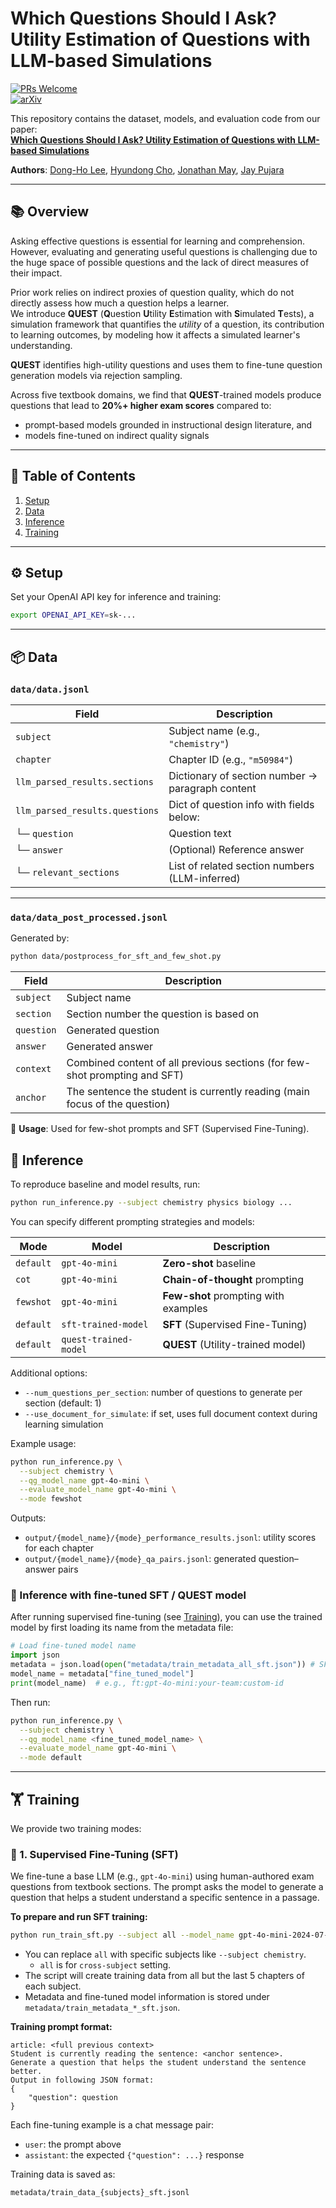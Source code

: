 # Which Questions Should I Ask? Utility Estimation of Questions with LLM-based Simulations
[![PRs Welcome](https://img.shields.io/badge/PRs-welcome-green.svg?style=flat-square)](http://makeapullrequest.com)  
[![arXiv](https://img.shields.io/badge/arXiv-2502.17383-b31b1b.svg)](https://arxiv.org/abs/2502.17383)

This repository contains the dataset, models, and evaluation code from our paper:  
**[Which Questions Should I Ask? Utility Estimation of Questions with LLM-based Simulations](https://arxiv.org/abs/2502.17383)**

**Authors**: [Dong-Ho Lee](https://dongholee.com/), [Hyundong Cho](https://justin-cho.com/), [Jonathan May](https://jonmay.github.io/webpage/), [Jay Pujara](https://www.jaypujara.org/)

---

## 📚 Overview

Asking effective questions is essential for learning and comprehension. 
However, evaluating and generating useful questions is challenging due to the huge space of possible questions and the lack of direct measures of their impact.

Prior work relies on indirect proxies of question quality, which do not directly assess how much a question helps a learner.  
We introduce **QUEST** (**Q**uestion **U**tility **E**stimation with **S**imulated **T**ests), a simulation framework that quantifies the *utility* of a question, its contribution to learning outcomes, by modeling how it affects a simulated learner's understanding.

**QUEST** identifies high-utility questions and uses them to fine-tune question generation models via rejection sampling.

Across five textbook domains, we find that **QUEST**-trained models produce questions that lead to **20%+ higher exam scores** compared to:
- prompt-based models grounded in instructional design literature, and
- models fine-tuned on indirect quality signals

---

## 📁 Table of Contents

1. [Setup](#setup)
2. [Data](#data)
3. [Inference](#inference)
4. [Training](#training)

---

## ⚙️ Setup

Set your OpenAI API key for inference and training:
```bash
export OPENAI_API_KEY=sk-...
```

---

## 📦 Data

### `data/data.jsonl`

| Field                  | Description                                             |
|------------------------|---------------------------------------------------------|
| `subject`              | Subject name (e.g., `"chemistry"`)                     |
| `chapter`              | Chapter ID (e.g., `"m50984"`)                           |
| `llm_parsed_results.sections` | Dictionary of section number → paragraph content     |
| `llm_parsed_results.questions` | Dict of question info with fields below:            |
| └─ `question`          | Question text                                           |
| └─ `answer`            | (Optional) Reference answer                             |
| └─ `relevant_sections` | List of related section numbers (LLM-inferred)          |

---

### `data/data_post_processed.jsonl`

Generated by:

```bash
python data/postprocess_for_sft_and_few_shot.py
```

| Field     | Description                                                                |
|-----------|----------------------------------------------------------------------------|
| `subject` | Subject name                                                               |
| `section` | Section number the question is based on                                    |
| `question`| Generated question                                                         |
| `answer`  | Generated answer                                                           |
| `context` | Combined content of all previous sections (for few-shot prompting and SFT) |
| `anchor`  | The sentence the student is currently reading (main focus of the question) |

📌 **Usage**: Used for few-shot prompts and SFT (Supervised Fine-Tuning).

## 🧪 Inference

To reproduce baseline and model results, run:

```bash
python run_inference.py --subject chemistry physics biology ...
````

You can specify different prompting strategies and models:

| Mode      | Model                 | Description                          |
| --------- | --------------------- | ------------------------------------ |
| `default` | `gpt-4o-mini`         | **Zero-shot** baseline               |
| `cot`     | `gpt-4o-mini`         | **Chain-of-thought** prompting       |
| `fewshot` | `gpt-4o-mini`         | **Few-shot** prompting with examples |
| `default` | `sft-trained-model`   | **SFT** (Supervised Fine-Tuning)     |
| `default` | `quest-trained-model` | **QUEST** (Utility-trained model)    |

Additional options:

* `--num_questions_per_section`: number of questions to generate per section (default: 1)
* `--use_document_for_simulate`: if set, uses full document context during learning simulation

Example usage:

```bash
python run_inference.py \
  --subject chemistry \
  --qg_model_name gpt-4o-mini \
  --evaluate_model_name gpt-4o-mini \
  --mode fewshot
```

Outputs:

* `output/{model_name}/{mode}_performance_results.jsonl`: utility scores for each chapter
* `output/{model_name}/{mode}_qa_pairs.jsonl`: generated question–answer pairs

### 🔧 Inference with fine-tuned SFT / QUEST model

After running supervised fine-tuning (see [Training](#training)), you can use the trained model by first loading its name from the metadata file:

```python
# Load fine-tuned model name
import json
metadata = json.load(open("metadata/train_metadata_all_sft.json")) # SFT cross-subject setting.
model_name = metadata["fine_tuned_model"]
print(model_name)  # e.g., ft:gpt-4o-mini:your-team:custom-id
```

Then run:

```bash
python run_inference.py \
  --subject chemistry \
  --qg_model_name <fine_tuned_model_name> \
  --evaluate_model_name gpt-4o-mini \
  --mode default
```

---

## 🏋️ Training

We provide two training modes:

### 🧪 1. **Supervised Fine-Tuning (SFT)**

We fine-tune a base LLM (e.g., `gpt-4o-mini`) using human-authored exam questions from textbook sections.
The prompt asks the model to generate a question that helps a student understand a specific sentence in a passage.

**To prepare and run SFT training:**

```bash
python run_train_sft.py --subject all --model_name gpt-4o-mini-2024-07-18
```

* You can replace `all` with specific subjects like `--subject chemistry`.
  * `all` is for `cross-subject` setting.
* The script will create training data from all but the last 5 chapters of each subject.
* Metadata and fine-tuned model information is stored under `metadata/train_metadata_*_sft.json`.

**Training prompt format:**

```
article: <full previous context>
Student is currently reading the sentence: <anchor sentence>.
Generate a question that helps the student understand the sentence better.
Output in following JSON format:
{
    "question": question
}
```

Each fine-tuning example is a chat message pair:

* `user`: the prompt above
* `assistant`: the expected `{"question": ...}` response

Training data is saved as:

```
metadata/train_data_{subjects}_sft.jsonl
```

